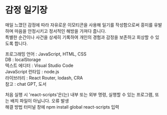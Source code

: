 <h1>감정 일기장</h1>

매일 느꼈던 감정에 따라 자유로운 이모티콘을 사용해 일기를 작성함으로써 흥미를 유발하며 마음을 안정시키고 정서적인 해방을
가져다 줍니다.<br>
특별한 순간이나 사건을 상세히 기록하여 개인의 경험과 감정을 보존하고 회상할 수 있도록 합니다.<br> 

프로그래밍 언어 : JavaScript, HTML, CSS <br>
DB : localStorage <br>
텍스트 에디터 : Visual Studio Code <br>
JavaScript 런타임 : node.js <br>
라이브러리 : React Router, lodash, CRA <br>
참고 : chat GPT, 도서 <br>

처음 실행 시 'react-scripts'은(는) 내부 또는 외부 명령, 실행할 수 있는 프로그램, 또는 배치 파일이 아닙니다. 오류 발생 <br> 
해결 방법 터미널 창에 npm install global react-scripts 입력 <br>

